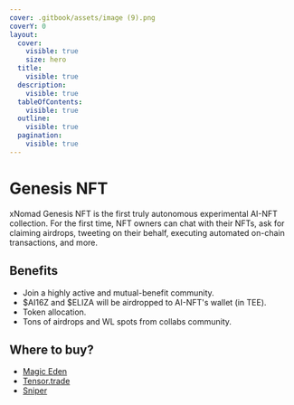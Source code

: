 ```yaml
---
cover: .gitbook/assets/image (9).png
coverY: 0
layout:
  cover:
    visible: true
    size: hero
  title:
    visible: true
  description:
    visible: true
  tableOfContents:
    visible: true
  outline:
    visible: true
  pagination:
    visible: true
---
```


# Genesis NFT

xNomad Genesis NFT is the first truly autonomous experimental AI-NFT collection. For the first time, NFT owners can chat with their NFTs, ask for claiming airdrops, tweeting on their behalf, executing automated on-chain transactions, and more.

## Benefits

* Join a highly active and mutual-benefit community.
* $AI16Z and $ELIZA will be airdropped to AI-NFT's wallet (in TEE).
* Token allocation.
* Tons of airdrops and WL spots from collabs community.

## Where to buy?

* [Magic Eden](https://magiceden.io/marketplace/xnomadai)
* [Tensor.trade](https://www.tensor.trade/trade/xnomad)
* [Sniper](https://www.sniper.xyz/collection/xnomad)
